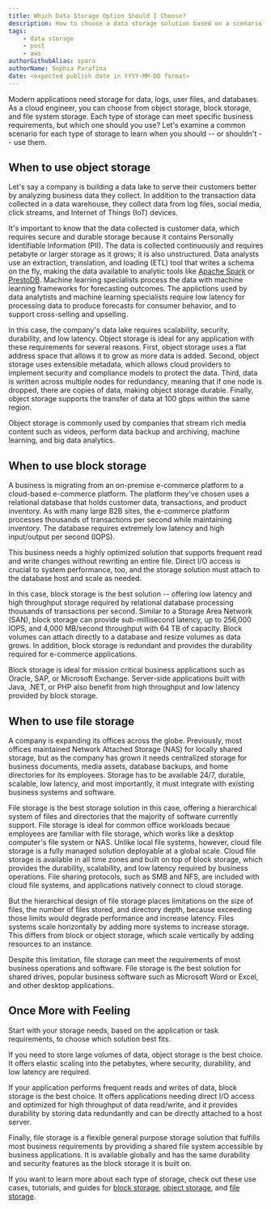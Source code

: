 ```yaml
---
title: Which Data Storage Option Should I Choose?
description: How to choose a data storage solution based on a scenario
tags:
    - data storage
    - post
    - aws
authorGithubAlias: spara
authorName: Sophia Parafina
date: <expected publish date in YYYY-MM-DD format>
---
```


Modern applications need storage for data, logs, user files, and databases. As a cloud engineer, you can choose from object storage, block storage, and file system storage. Each type of storage can meet specific business requirements, but which one should you use? Let's examine a common scenario for each type of storage to learn when you should -- or shouldn't -- use them.

## When to use object storage

Let's say a company is building a data lake to serve their customers better by analyzing business data they collect. In addition to the transaction data collected in a data warehouse, they collect data from log files, social media, click streams, and Internet of Things (IoT) devices.

It's important to know that the data collected is customer data, which requires secure and durable storage because it contains Personally Identifiable Information (PII). The data is collected continuously and requires petabyte or larger storage as it grows; it is also unstructured. Data analysts use an extraction, translation, and loading (ETL) tool that writes a schema on the fly, making the data available to analytic tools like [Apache Spark](https://spark.apache.org/) or [PrestoDB](https://prestodb.io/). Machine learning specialists process the data with machine learning frameworks for forecasting outcomes. The applictions used by data analytists and machine learning specialists require low latency for processing data to produce forecasts for consumer behavior, and to support cross-selling and upselling.

In this case, the company's data lake requires scalability, security, durability, and low latency. Object storage is ideal for any application with these requirements for several reasons. First, object storage uses a flat address space that allows it to grow as more data is added. Second, object storage uses extensible metadata, which allows cloud providers to implement security and compliance models to protect the data. Third, data is written across multiple nodes for redundancy, meaning that if one node is dropped, there are copies of data, making object storage durable. Finally, object storage supports the transfer of data at 100 gbps within the same region.

Object storage is commonly used by companies that stream rich media content such as videos, perform data backup and archiving, machine learning, and big data analytics. 

## When to use block storage

A business is migrating from an on-premise e-commerce platform to a cloud-based e-commerce platform. The platform they've chosen uses a relational database that holds customer data, transactions, and product inventory. As with many large B2B sites, the e-commerce platform processes thousands of transactions per second while maintaining inventory. The database requires extremely low latency and high input/output per second (IOPS).

This business needs a highly optimized solution that supports frequent read and write changes without rewriting an entire file. Direct I/O access is crucial to system performance, too, and the storage solution must attach to the database host and scale as needed. 

In this case, block storage is the best solution -- offering low latency and high throughput storage required by relational database processing thousands of transactions per second. Similar to a Storage Area Network (SAN), block storage can provide sub-millisecond latency, up to 256,000 IOPS, and 4,000 MB/second throughput with 64 TB of capacity. Block volumes can attach directly to a database and resize volumes as data grows. In addition, block storage is redundant and provides the durability required for e-commerce applications.

Block storage is ideal for mission critical business applications such as Oracle, SAP, or Microsoft Exchange. Server-side applications built with Java, .NET, or PHP also benefit from high throughput and low latency provided by block storage.

## When to use file storage

A company is expanding its offices across the globe. Previously, most offices maintained Network Attached Storage (NAS) for locally shared storage, but as the company has grown it needs centralized storage for business documents, media assets, database backups, and home directories for its employees. Storage has to be available 24/7, durable, scalable, low latency, and most importantly, it must integrate with existing business systems and software.

File storage is the best storage solution in this case, offering a hierarchical system of files and directories that the majority of software currently support. File storage is ideal for common office workloads becaue employees are familiar with file storage, which works like a desktop computer's file system or NAS. Unlike local file systems, however, cloud file storage is a fully managed solution deployable at a global scale. Cloud file storage is available in all time zones and built on top of block storage, which provides the durability, scalability, and low latency required by business operations. File sharing protocols, such as SMB and NFS, are included with cloud file systems, and applications natively connect to cloud storage. 

But the hierarchical design of file storage places limitations on the size of files, the number of files stored, and directory depth, because exceeding those limits would degrade performance and increase latency. Files systems scale horizontally by adding more systems to increase storage. This differs from block or object storage, which scale vertically by adding resources to an instance.

Despite this limitation, file storage can meet the requirements of most business operations and software. File storage is the best solution for shared drives, popular business software such as Microsoft Word or Excel, and other desktop applications.

## Once More with Feeling

Start with your storage needs, based on the application or task requirements, to choose which solution best fits.

If you need to store large volumes of data, object storage is the best choice. It offers elastic scaling into the petabytes, where security, durability, and low latency are required.

If your application performs frequent reads and writes of data, block storage is the best choice. It offers applications needing direct I/O access and optimized for high throughput of data read/write, and it provides durability by storing data redundantly and can be directly attached to a host server.

Finally, file storage is a flexible general purpose storage solution that fulfills most business requirements by providing a shared file system accessible by business applications. It is available globally and has the same durability and security features as the block storage it is built on.

If you want to learn more about each type of storage, check out these use cases, tutorials, and guides for [block storage](https://aws.amazon.com/ebs/), [object storage](https://aws.amazon.com/s3/), and  [file storage](https://aws.amazon.com/efs/).